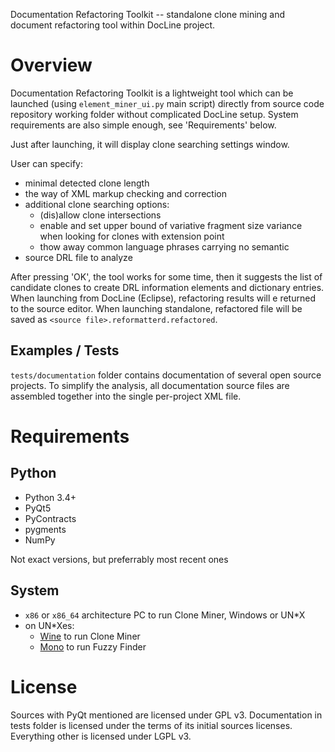 Documentation Refactoring Toolkit -- standalone clone mining and
document refactoring tool within DocLine project.

Overview
========

Documentation Refactoring Toolkit is a lightweight tool which can be
launched (using `element_miner_ui.py` main script) directly from source code
repository working folder without complicated DocLine setup.
System requirements are also simple enough, see 'Requirements' below.

Just after launching, it will display clone searching settings window.

User can specify:

* minimal detected clone length
* the way of XML markup checking and correction
* additional clone searching options:
    * (dis)allow clone intersections
    * enable and set upper bound of variative fragment size variance when
      looking for clones with extension point
    * thow away common language phrases carrying no semantic
*  source DRL file to analyze

After pressing 'OK', the tool works for some time, then it suggests the list
of сandidate clones to create DRL information elements and dictionary entries.
When launching from DocLine (Eclipse), refactoring results will e returned to
the source editor. When launching standalone, refactored file will be saved
as `<source file>.reformatterd.refactored`.

Examples / Tests
----------------

`tests/documentation` folder contains documentation of several open source
projects. To simplify the analysis, all documentation source files are
assembled together into the single per-project XML file.

Requirements
============

Python
------

* Python 3.4+
* PyQt5
* PyContracts
* pygments
* NumPy

Not exact versions, but preferrably most recent ones

System
------

* `x86` or `x86_64` architecture PC to run Clone Miner, Windows or UN*X
* on UN*Xes:
    * [Wine](https://www.winehq.org/) to run Clone Miner
    * [Mono](http://www.mono-project.com/) to run Fuzzy Finder


License
=======

Sources with PyQt mentioned are licensed under GPL v3.
Documentation in tests folder is licensed under the terms of its initial sources licenses.
Everything other is licensed under LGPL v3.
